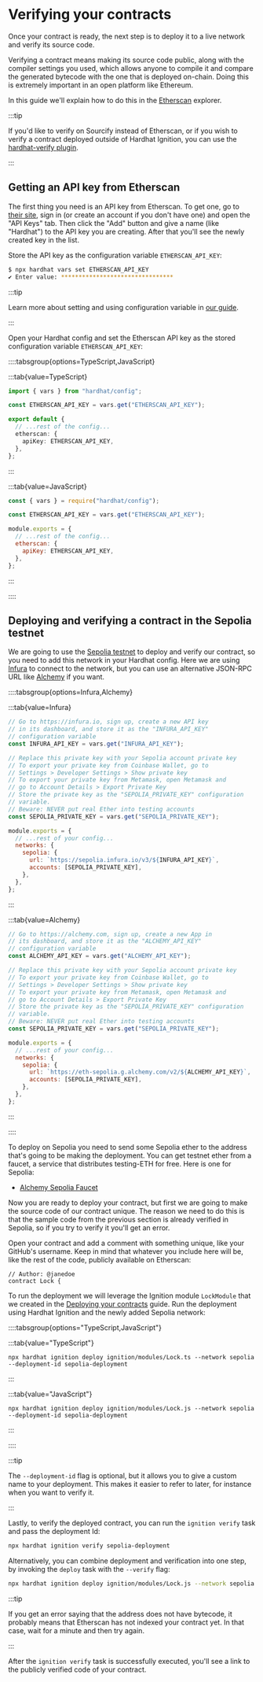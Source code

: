 # Verifying your contracts

Once your contract is ready, the next step is to deploy it to a live network and verify its source code.

Verifying a contract means making its source code public, along with the compiler settings you used, which allows anyone to compile it and compare the generated bytecode with the one that is deployed on-chain. Doing this is extremely important in an open platform like Ethereum.

In this guide we'll explain how to do this in the [Etherscan](https://etherscan.io/) explorer.

:::tip

If you'd like to verify on Sourcify instead of Etherscan, or if you wish to verify a contract deployed outside of Hardhat Ignition, you can use the [hardhat-verify plugin](/hardhat-runner/plugins/nomicfoundation-hardhat-verify).

:::

## Getting an API key from Etherscan

The first thing you need is an API key from Etherscan. To get one, go to [their site](https://etherscan.io/login), sign in (or create an account if you don't have one) and open the "API Keys" tab. Then click the "Add" button and give a name (like "Hardhat") to the API key you are creating. After that you'll see the newly created key in the list.

Store the API key as the configuration variable `ETHERSCAN_API_KEY`:

```sh
$ npx hardhat vars set ETHERSCAN_API_KEY
✔ Enter value: ********************************
```

:::tip

Learn more about setting and using configuration variable in [our guide](/guides/configuration-variables).

:::

Open your Hardhat config and set the Etherscan API key as the stored configuration variable `ETHERSCAN_API_KEY`:

::::tabsgroup{options=TypeScript,JavaScript}

:::tab{value=TypeScript}

```ts
import { vars } from "hardhat/config";

const ETHERSCAN_API_KEY = vars.get("ETHERSCAN_API_KEY");

export default {
  // ...rest of the config...
  etherscan: {
    apiKey: ETHERSCAN_API_KEY,
  },
};
```

:::

:::tab{value=JavaScript}

```js
const { vars } = require("hardhat/config");

const ETHERSCAN_API_KEY = vars.get("ETHERSCAN_API_KEY");

module.exports = {
  // ...rest of the config...
  etherscan: {
    apiKey: ETHERSCAN_API_KEY,
  },
};
```

:::

::::

## Deploying and verifying a contract in the Sepolia testnet

We are going to use the [Sepolia testnet](https://ethereum.org/en/developers/docs/networks/#sepolia) to deploy and verify our contract, so you need to add this network in your Hardhat config. Here we are using [Infura](https://infura.io/) to connect to the network, but you can use an alternative JSON-RPC URL like [Alchemy](https://alchemy.com/) if you want.

::::tabsgroup{options=Infura,Alchemy}

:::tab{value=Infura}

```js
// Go to https://infura.io, sign up, create a new API key
// in its dashboard, and store it as the "INFURA_API_KEY"
// configuration variable
const INFURA_API_KEY = vars.get("INFURA_API_KEY");

// Replace this private key with your Sepolia account private key
// To export your private key from Coinbase Wallet, go to
// Settings > Developer Settings > Show private key
// To export your private key from Metamask, open Metamask and
// go to Account Details > Export Private Key
// Store the private key as the "SEPOLIA_PRIVATE_KEY" configuration
// variable.
// Beware: NEVER put real Ether into testing accounts
const SEPOLIA_PRIVATE_KEY = vars.get("SEPOLIA_PRIVATE_KEY");

module.exports = {
  // ...rest of your config...
  networks: {
    sepolia: {
      url: `https://sepolia.infura.io/v3/${INFURA_API_KEY}`,
      accounts: [SEPOLIA_PRIVATE_KEY],
    },
  },
};
```

:::

:::tab{value=Alchemy}

```js
// Go to https://alchemy.com, sign up, create a new App in
// its dashboard, and store it as the "ALCHEMY_API_KEY"
// configuration variable
const ALCHEMY_API_KEY = vars.get("ALCHEMY_API_KEY");

// Replace this private key with your Sepolia account private key
// To export your private key from Coinbase Wallet, go to
// Settings > Developer Settings > Show private key
// To export your private key from Metamask, open Metamask and
// go to Account Details > Export Private Key
// Store the private key as the "SEPOLIA_PRIVATE_KEY" configuration
// variable.
// Beware: NEVER put real Ether into testing accounts
const SEPOLIA_PRIVATE_KEY = vars.get("SEPOLIA_PRIVATE_KEY");

module.exports = {
  // ...rest of your config...
  networks: {
    sepolia: {
      url: `https://eth-sepolia.g.alchemy.com/v2/${ALCHEMY_API_KEY}`,
      accounts: [SEPOLIA_PRIVATE_KEY],
    },
  },
};
```

:::

::::

To deploy on Sepolia you need to send some Sepolia ether to the address that's going to be making the deployment. You can get testnet ether from a faucet, a service that distributes testing-ETH for free. Here is one for Sepolia:

- [Alchemy Sepolia Faucet](https://sepoliafaucet.com/)

Now you are ready to deploy your contract, but first we are going to make the source code of our contract unique. The reason we need to do this is that the sample code from the previous section is already verified in Sepolia, so if you try to verify it you'll get an error.

Open your contract and add a comment with something unique, like your GitHub's username. Keep in mind that whatever you include here will be, like the rest of the code, publicly available on Etherscan:

```solidity
// Author: @janedoe
contract Lock {
```

To run the deployment we will leverage the Ignition module `LockModule` that we created in the [Deploying your contracts](./deploying.md) guide. Run the deployment using Hardhat Ignition and the newly added Sepolia network:

::::tabsgroup{options="TypeScript,JavaScript"}

:::tab{value="TypeScript"}

```shell
npx hardhat ignition deploy ignition/modules/Lock.ts --network sepolia --deployment-id sepolia-deployment
```

:::

:::tab{value="JavaScript"}

```shell
npx hardhat ignition deploy ignition/modules/Lock.js --network sepolia --deployment-id sepolia-deployment
```

:::

::::

:::tip

The `--deployment-id` flag is optional, but it allows you to give a custom name to your deployment. This makes it easier to refer to later, for instance when you want to verify it.

:::

Lastly, to verify the deployed contract, you can run the `ignition verify` task and pass the deployment Id:

```sh
npx hardhat ignition verify sepolia-deployment
```

Alternatively, you can combine deployment and verification into one step, by invoking the `deploy` task with the `--verify` flag:

```sh
npx hardhat ignition deploy ignition/modules/Lock.js --network sepolia --deployment-id sepolia-deployment --verify
```

:::tip

If you get an error saying that the address does not have bytecode, it probably means that Etherscan has not indexed your contract yet. In that case, wait for a minute and then try again.

:::

After the `ignition verify` task is successfully executed, you'll see a link to the publicly verified code of your contract.
